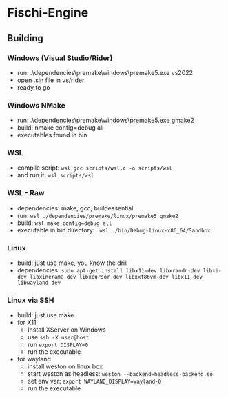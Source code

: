 # Fischi-Engine

## Building


### Windows (Visual Studio/Rider)
- run: .\dependencies\premake\windows\premake5.exe vs2022
- open .sln file in vs/rider
- ready to go

### Windows NMake
- run: .\dependencies\premake\windows\premake5.exe gmake2
- build: nmake config=debug all
- executables found in bin

### WSL

- compile script: `wsl gcc scripts/wsl.c -o scripts/wsl`
- and run it: `wsl scripts/wsl`

### WSL - Raw
- dependencies: make, gcc, buildessential
- run: `wsl ./dependencies/premake/linux/premake5 gmake2`
- build: `wsl make config=debug all`
- executable in bin directory: ` wsl ./bin/Debug-linux-x86_64/Sandbox`

### Linux

- build: just use make, you know the drill
- dependencies: ```sudo apt-get install libx11-dev libxrandr-dev libxi-dev libxinerama-dev libxcursor-dev libxxf86vm-dev libx11-dev libwayland-dev```

### Linux via SSH

- build: just use make
- for X11
  - Install XServer on Windows
  - use `ssh -X user@host`
  - run `export DISPLAY=0`
  - run the executable
- for wayland
  - install weston on linux box
  - start weston as headless: `weston --backend=headless-backend.so`
  - set env var: `export WAYLAND_DISPLAY=wayland-0`
  - run the executable